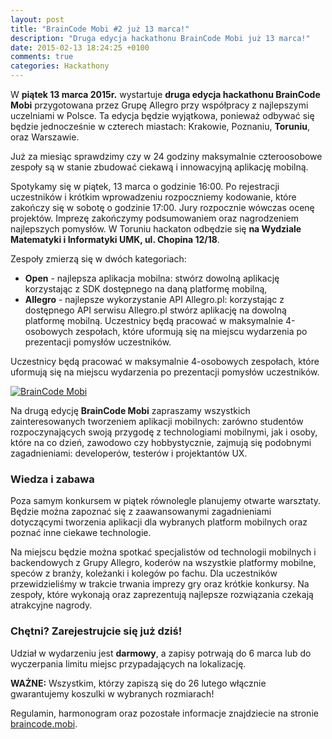```yaml
---
layout: post
title: "BrainCode Mobi #2 już 13 marca!"
description: "Druga edycja hackathonu BrainCode Mobi już 13 marca!"
date: 2015-02-13 18:24:25 +0100
comments: true
categories: Hackathony
---
```

W **piątek 13 marca 2015r.** wystartuje **druga edycja hackathonu BrainCode Mobi** przygotowana przez Grupę Allegro przy współpracy z najlepszymi uczelniami w Polsce. Ta edycja będzie wyjątkowa, ponieważ odbywać się będzie jednocześnie w czterech miastach: Krakowie, Poznaniu, **Toruniu**, oraz Warszawie.

Już za miesiąc sprawdzimy czy w 24 godziny maksymalnie czteroosobowe zespoły są w stanie zbudować ciekawą i innowacyjną aplikację mobilną.

Spotykamy się w piątek, 13 marca o godzinie 16:00. Po rejestracji uczestników i krótkim wprowadzeniu rozpoczniemy kodowanie, które zakończy się w sobotę o godzinie 17:00. Jury rozpocznie wówczas ocenę projektów. Imprezę zakończymy podsumowaniem oraz nagrodzeniem najlepszych pomysłów. W Toruniu hackaton odbędzie się **na Wydziale Matematyki i Informatyki UMK, ul. Chopina 12/18**. <!-- more -->

Zespoły zmierzą się w dwóch kategoriach:

* **Open** - najlepsza aplikacja mobilna: stwórz dowolną aplikację korzystając z SDK dostępnego na daną platformę mobilną,
* **Allegro** - najlepsze wykorzystanie API Allegro.pl: korzystając z dostępnego API serwisu Allegro.pl stwórz aplikację na dowolną platformę mobilną.
Uczestnicy będą pracować w maksymalnie 4-osobowych zespołach, które uformują się na miejscu wydarzenia po prezentacji pomysłów uczestników.

Uczestnicy będą pracować w maksymalnie 4-osobowych zespołach, które uformują się na miejscu wydarzenia po prezentacji pomysłów uczestników.

<div class="row text-center" style="margin-bottom:10px;">
  <div class="col-md-12">
    <a class="no-text-decoration" href="http://braincode.mobi" target="_blank">
      <img class="no-border" src="{{ root_url }}/images/partners/braincode.png" alt="BrainCode Mobi" />
    </a>
  </div>
</div>

Na drugą edycję **BrainCode Mobi** zapraszamy wszystkich zainteresowanych tworzeniem aplikacji mobilnych: zarówno studentów rozpoczynających swoją przygodę z technologiami mobilnymi, jak i osoby, które na co dzień, zawodowo czy hobbystycznie, zajmują się podobnymi zagadnieniami: developerów, testerów i projektantów UX.

### Wiedza i zabawa

Poza samym konkursem w piątek równolegle planujemy otwarte warsztaty. Będzie można zapoznać się z zaawansowanymi zagadnieniami dotyczącymi tworzenia aplikacji dla wybranych platform mobilnych oraz poznać inne ciekawe technologie.

Na miejscu będzie można spotkać specjalistów od technologii mobilnych i backendowych z Grupy Allegro, koderów na wszystkie platformy mobilne, speców z branży, koleżanki i kolegów po fachu. Dla uczestników przewidzieliśmy w trakcie trwania imprezy gry oraz krótkie konkursy.
Na zespoły, które wykonają oraz zaprezentują najlepsze rozwiązania czekają atrakcyjne nagrody.

### Chętni? Zarejestrujcie się już dziś!

Udział w wydarzeniu jest **darmowy**, a zapisy potrwają do 6 marca lub do wyczerpania limitu miejsc przypadających na lokalizację.

**WAŻNE:** Wszystkim, którzy zapiszą się do 26 lutego włącznie gwarantujemy koszulki w wybranych rozmiarach!

Regulamin, harmonogram oraz pozostałe informacje znajdziecie na stronie <a href="http://braincode.mobi" target="_blank">braincode.mobi</a>.